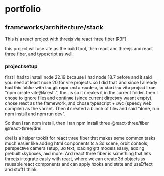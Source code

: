 # portfolio

## frameworks/architecture/stack
This is a react project with threejs via react three fiber (R3F)

this project will use vite as the build tool, then react and threejs and react three fiber, and typescript as well. 

### project setup
first I had to install node 22.19 because I had node 18.7 before and it said you need at least node 20 for vite projects. so I did that, and since I already had this folder with the git repo and a readme, to start the vite project I ran "npm create vite@latest .", the . is so it creates it in the current folder. then I chose to ignore files and continue (since current directory wasnt empty), chose react as the framework, and chose typescript + swc (speedy web compiler) as the variant. Then it created a bunch of files and said "done, run npm install and npm run dev". 

So then I ran npm install, then I ran npm install three @react-three/fiber @react-three/drei. 

drei is a helper tooklit for react three fiber that makes some common tasks much easier like adding html components to a 3d scene, orbit controls, perspective camera setup, 3d text, loading gltf models easily, adding prebuilt skyboxes, and more. And react three fiber is something that lets threejs integrate easily with react, where we can create 3d objects as reusable react components and can apply hooks and state and useEffect and stuff I think